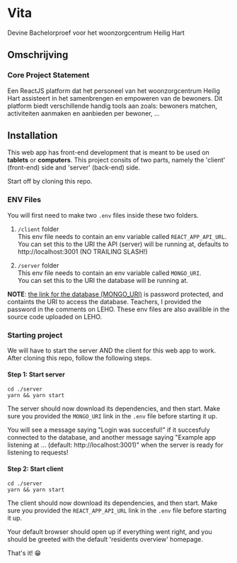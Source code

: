 # Vita
Devine Bachelorproef voor het woonzorgcentrum Heilig Hart

## Omschrijving

### Core Project Statement

Een ReactJS platform dat het personeel van het woonzorgcentrum Heilig Hart assisteert in het samenbrengen en empoweren van de bewoners. Dit platform biedt verschillende handig tools aan zoals: bewoners matchen, activiteiten aanmaken en aanbieden per bewoner, ...

## Installation

This web app has front-end development that is meant to be used on **tablets** or **computers**.
This project consits of two parts, namely the 'client' (front-end) side and 'server' (back-end) side.

Start off by cloning this repo.

### ENV Files
You will first need to make two `.env` files inside these two folders.

1. `/client` folder  
This env file needs to contain an env variable called `REACT_APP_API_URL`.  
You can set this to the URI the API (server) will be running at, defaults to http://localhost:3001 (NO TRAILING SLASH!)

2. `/server` folder  
This env file needs to contain an env variable called `MONGO_URI`.  
You can set this to the URI the database will be running at.  

**NOTE**: [the link for the database (MONGO_URI)](https://pastebin.com/CE8QqXdx) is password protected, and containts the URI to access the database. Teachers, I provided the password in the comments on LEHO. These env files are also availible in the source code uploaded on LEHO.

### Starting project

We will have to start the server AND the client for this web app to work.  
After cloning this repo, follow the following steps.

#### Step 1: Start server

```
cd ./server
yarn && yarn start
```
The server should now download its dependencies, and then start. Make sure you provided the `MONGO_URI` link in the `.env` file before starting it up.

You will see a message saying "Login was succesful!" if it succesfuly connected to the database, and another message saying "Example app listening at ... (default: http://localhost:3001)" when the server is ready for listening to requests!

#### Step 2: Start client

```
cd ./server
yarn && yarn start
```
The client should now download its dependencies, and then start. Make sure you provided the `REACT_APP_API_URL` link in the `.env` file before starting it up.

Your default browser should open up if everything went right, and you should be greeted with the default 'residents overview' homepage.

That's it! &#128513;

